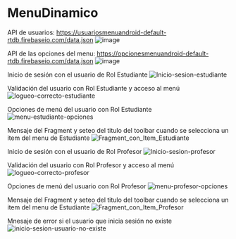 # MenuDinamico

API de usuarios: https://usuariosmenuandroid-default-rtdb.firebaseio.com/data.json
![image](https://user-images.githubusercontent.com/85135664/184521209-b303cff6-20bd-44a7-987e-d17379a6376b.png)


API de las opciones del menu: https://opcionesmenuandroid-default-rtdb.firebaseio.com/data.json
![image](https://user-images.githubusercontent.com/85135664/184521215-97335873-d2c1-474a-8e68-5cda3056f484.png)


Inicio de sesión con el usuario de Rol Estudiante
![Inicio-sesion-estudiante](https://user-images.githubusercontent.com/85135664/184521345-68d4f665-ae83-4816-8a0e-aba85ca6f962.jpeg)


Validación del usuario con Rol Estudiante y acceso al menú
![logueo-correcto-estudiante](https://user-images.githubusercontent.com/85135664/184521363-a9323d62-f4ee-4fe3-a805-2aa79e714c1c.jpeg)


Opciones de menú del usuario con Rol Estudiante
![menu-estudiante-opciones](https://user-images.githubusercontent.com/85135664/184521373-e575474c-0ca0-46fd-aea1-05f3f9681c1c.jpeg)


Mensaje del Fragment y seteo del titulo del toolbar cuando se selecciona un item del menu de Estudiante
![Fragment_con_Item_Estudiante](https://user-images.githubusercontent.com/85135664/185731770-6a0e2501-f4ec-4a21-936c-7c1363641bbc.jpeg)




Inicio de sesión con el usuario de Rol Profesor
![Inicio-sesion-profesor](https://user-images.githubusercontent.com/85135664/184521422-6403acac-fd9f-4922-aa03-ee520f120dae.jpeg)


Validación del usuario con Rol Profesor y acceso al menú
![logueo-correcto-profesor](https://user-images.githubusercontent.com/85135664/184521427-4c5481db-fc29-44e6-afe4-68a7bb9509eb.jpeg)



Opciones de menú del usuario con Rol Profesor
![menu-profesor-opciones](https://user-images.githubusercontent.com/85135664/184521434-105fe264-feb8-4d66-b38b-9b19e80c12b3.jpeg)


Mensaje del Fragment y seteo del titulo del toolbar cuando se selecciona un item del menu de Estudiante
![Fragment_con_Item_Profesor](https://user-images.githubusercontent.com/85135664/185731801-b3abbdf5-661c-4747-a736-71ee73234b6a.jpeg)


Mnesaje de error si el usuario que inicia sesión no existe
![inicio-sesion-usuario-no-existe](https://user-images.githubusercontent.com/85135664/184521460-3599e323-400b-4c4a-9d55-d84243594901.jpeg)


